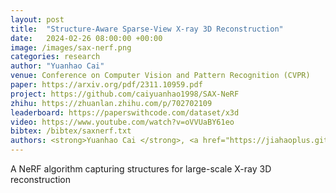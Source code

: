 ```yaml
---
layout: post
title:  "Structure-Aware Sparse-View X-ray 3D Reconstruction"
date:   2024-02-26 08:00:00 +00:00
image: /images/sax-nerf.png
categories: research
author: "Yuanhao Cai"
venue: Conference on Computer Vision and Pattern Recognition (CVPR)
paper: https://arxiv.org/pdf/2311.10959.pdf
project: https://github.com/caiyuanhao1998/SAX-NeRF
zhihu: https://zhuanlan.zhihu.com/p/702702109
leaderboard: https://paperswithcode.com/dataset/x3d
video: https://www.youtube.com/watch?v=oVVUaBY61eo
bibtex: /bibtex/saxnerf.txt
authors: <strong>Yuanhao Cai </strong>, <a href="https://jiahaoplus.github.io/">jiahao Wang</a>, <a href="https://www.zongweiz.com/">Zongwei Zhou</a>, <a href="https://scholar.google.com/citations?hl=en&user=YR7re-cAAAAJ">Angtian Wang</a>, <a href="https://www.cs.jhu.edu/~ayuille/">Alan Yuille</a>
---
```

A NeRF algorithm capturing structures for large-scale X-ray 3D reconstruction
